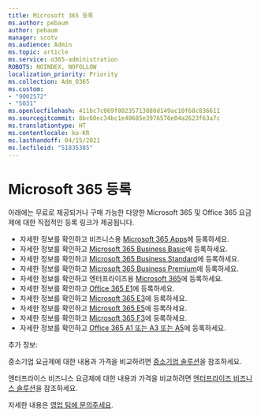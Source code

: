 ```yaml
---
title: Microsoft 365 등록
ms.author: pebaum
author: pebaum
manager: scotv
ms.audience: Admin
ms.topic: article
ms.service: o365-administration
ROBOTS: NOINDEX, NOFOLLOW
localization_priority: Priority
ms.collection: Adm_O365
ms.custom:
- "9002572"
- "5031"
ms.openlocfilehash: 411bc7c069f80235713880d149ac10f68c836611
ms.sourcegitcommit: 8bc60ec34bc1e40685e3976576e04a2623f63a7c
ms.translationtype: HT
ms.contentlocale: ko-KR
ms.lasthandoff: 04/15/2021
ms.locfileid: "51835385"
---
```

# <a name="sign-up-for-microsoft-365"></a>Microsoft 365 등록

아래에는 무료로 제공되거나 구매 가능한 다양한 Microsoft 365 및 Office 365 요금제에 대한 직접적인 등록 링크가 제공됩니다.

- 자세한 정보를 확인하고 비즈니스용 [Microsoft 365 Apps](https://products.office.com/business/office-365-business?activetab=pivot%3aoverviewtab)에 등록하세요.
- 자세한 정보를 확인하고 [Microsoft 365 Business Basic](https://products.office.com/business/office-365-business-essentials?activetab=pivot%3aoverviewtab)에 등록하세요.
- 자세한 정보를 확인하고 [Microsoft 365 Business Standard](https://products.office.com/business/office-365-business-premium?activetab=pivot%3aoverviewtab)에 등록하세요.
- 자세한 정보를 확인하고 [Microsoft 365 Business Premium](https://www.microsoft.com/microsoft-365/business/microsoft-365-business?activetab=pivot%3aoverviewtab)에 등록하세요.
- 자세한 정보를 확인하고 엔터프라이즈용 [Microsoft 365](https://products.office.com/business/office-365-proplus-product?activetab=pivot%3aoverviewtab)에 등록하세요.
- 자세한 정보를 확인하고 [Office 365 E1](https://www.microsoft.com/microsoft-365/business/office-365-enterprise-e1-business-software?activetab=pivot:overviewtab)에 등록하세요.
- 자세한 정보를 확인하고 [Microsoft 365 E3](https://www.microsoft.com/microsoft-365/enterprise-e3-business-software)에 등록하세요.
- 자세한 정보를 확인하고 [Microsoft 365 E5](https://www.microsoft.com/microsoft-365/enterprise-e5-business-software?activetab=pivot%3aoverviewtab)에 등록하세요.
- 자세한 정보를 확인하고 [Microsoft 365 F3](https://www.microsoft.com/microsoft-365/microsoft-365-enterprise-f3?activetab=pivot%3aoverviewtab)에 등록하세요.
- 자세한 정보를 확인하고 [Office 365 A1 또는 A3 또는 A5](https://www.microsoft.com/microsoft-365/academic/compare-office-365-education-plans?activetab=tab:primaryr1)에 등록하세요.

추가 정보:

중소기업 요금제에 대한 내용과 가격을 비교하려면 [중소기업 솔루션](https://products.office.com/business/small-business-solutions#office-ContentAreaHeadingTemplate-1cuvapm)을 참조하세요.

엔터프라이스 비즈니스 요금제에 대한 내용과 가격을 비교하려면 [엔터프라이즈 비즈니스 솔루션](https://www.microsoft.com/microsoft-365/business/compare-more-office-365-for-business-plans)을 참조하세요.

자세한 내용은 [영업 팀에 문의주세요](https://go.microsoft.com/fwlink/?linkid=2127718).
